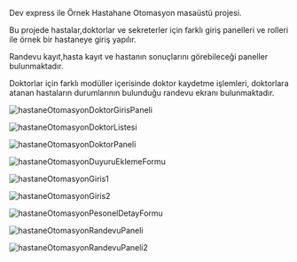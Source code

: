 Dev express ile Örnek Hastahane Otomasyon masaüstü projesi. 

Bu projede hastalar,doktorlar ve sekreterler için farklı giriş panelleri ve rolleri ile örnek bir hastaneye giriş yapılır.

Randevu kayıt,hasta kayıt ve hastanın sonuçlarını görebileceği paneller bulunmaktadır. 

Doktorlar için farklı modüller içerisinde doktor kaydetme işlemleri, doktorlara atanan hastaların durumlarının bulunduğu randevu ekranı bulunmaktadır.



![hastaneOtomasyonDoktorGirisPaneli](https://github.com/emirtanta/HospitalAutomation/assets/54248204/5dd0e7ca-2bea-45c4-b104-41a37ae2046c)


![hastaneOtomasyonDoktorListesi](https://github.com/emirtanta/HospitalAutomation/assets/54248204/aede9d0d-1215-4819-9c2c-9ce579c9fdbe)

![hastaneOtomasyonDoktorPaneli](https://github.com/emirtanta/HospitalAutomation/assets/54248204/86fa61a5-4d95-44f8-a166-da0af06bb76d)

![hastaneOtomasyonDuyuruEklemeFormu](https://github.com/emirtanta/HospitalAutomation/assets/54248204/9be7a155-6272-44fe-a1b5-634cbb44762c)

![hastaneOtomasyonGiris1](https://github.com/emirtanta/HospitalAutomation/assets/54248204/d9985e48-e18d-47ef-8fcc-a594e6462b9e)

![hastaneOtomasyonGiris2](https://github.com/emirtanta/HospitalAutomation/assets/54248204/74bf6d92-7dfc-428f-9396-d980cbbf73d6)

![hastaneOtomasyonPesonelDetayFormu](https://github.com/emirtanta/HospitalAutomation/assets/54248204/89f2a87c-3faf-46c7-b878-f1cb5657cb73)

![hastaneOtomasyonRandevuPaneli](https://github.com/emirtanta/HospitalAutomation/assets/54248204/3106e20b-23ca-4276-b8cf-108759400f08)

![hastaneOtomasyonRandevuPaneli2](https://github.com/emirtanta/HospitalAutomation/assets/54248204/5826bc66-9806-431a-8081-29b14b1c502a)
